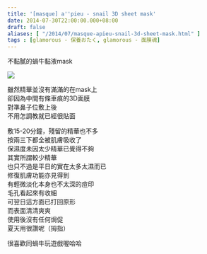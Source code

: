 ```yaml
---
title: '[masque] a''pieu - snail 3D sheet mask'
date: 2014-07-30T22:00:00.000+08:00
draft: false
aliases: [ "/2014/07/masque-apieu-snail-3d-sheet-mask.html" ]
tags : [glamorous - 保養おたく, glamorous - 面膜魂]
---
```


不黏膩的蝸牛黏液mask  

![](/images/apieusnail3d.jpg)

雖然精華並沒有滿滿的在mask上  
卻因為中間有條車痕的3D面膜  
對準鼻子位敷上後  
不用怎調教就已經很貼面  
  
敷15-20分鐘，殘留的精華也不多  
按兩三下都全被肌膚吸收了  
保濕度未因太少精華已覺得不夠  
其實所謂較少精華  
也只不過是平日的實在太多太濕而已  
修復肌膚功能亦見得到  
有輕微淡化本身也不太深的痘印  
毛孔看起來有收細  
可翌日這方面已打回原形  
而表面清清爽爽  
使用後沒有任何焗促  
夏天用很讚呢（拇指）  
  
很喜歡同蝸牛玩遊戲喔哈哈
